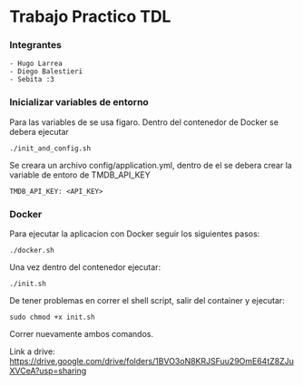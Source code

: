# Trabajo Practico TDL 

### Integrantes
    - Hugo Larrea
    - Diego Balestieri
    - Sebita :3


### Inicializar variables de entorno

Para las variables de se usa figaro. Dentro del contenedor de Docker se debera ejecutar 

```
./init_and_config.sh
```

Se creara un archivo config/application.yml, dentro de el
se debera crear la variable de entoro de TMDB_API_KEY

```
TMDB_API_KEY: <API_KEY>
```
### Docker 

Para ejecutar la aplicacion con Docker seguir los siguientes pasos: 

```
./docker.sh
```
Una vez dentro del contenedor ejecutar: 

```
./init.sh
```

De tener problemas en correr el shell script, salir del container y ejecutar: 

```
sudo chmod +x init.sh
```
Correr nuevamente ambos comandos.

Link a drive: https://drive.google.com/drive/folders/1BVO3oN8KRJSFuu29OmE64tZ8ZJuXVCeA?usp=sharing
